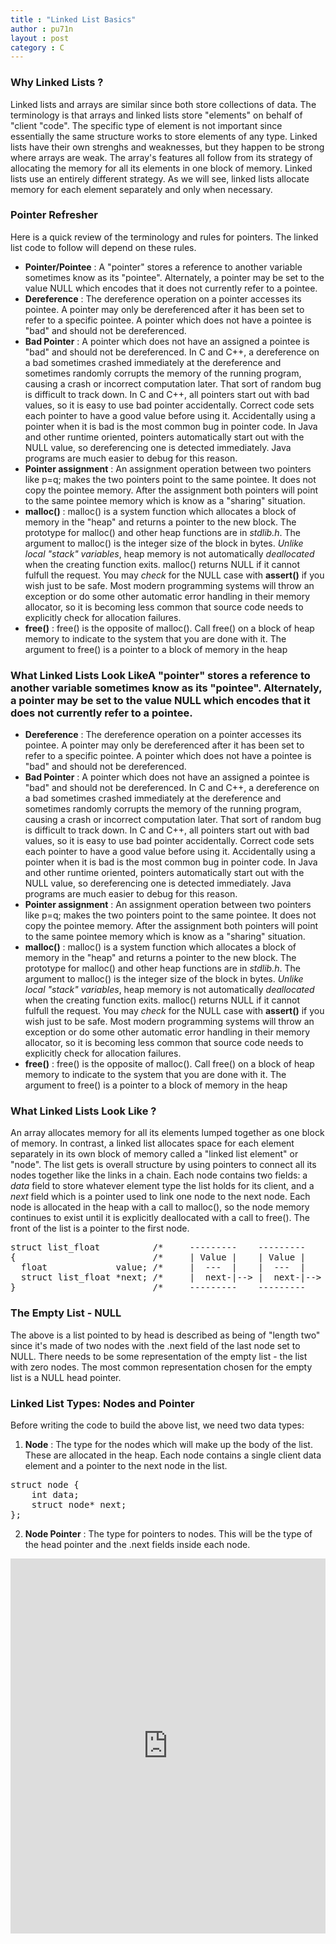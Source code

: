 ```yaml
---
title : "Linked List Basics"
author : pu71n
layout : post
category : C
---
```

### Why Linked Lists ?
Linked lists and arrays are similar since both store collections of data. The terminology is that arrays and linked lists store "elements" on behalf of "client "code". The specific type of element is not important since essentially the same structure works to store elements of any type. 
Linked lists have their own strenghs and weaknesses, but they happen to be strong where arrays are weak. The array's features all follow from its strategy of allocating the memory for all its elements in one block of memory. Linked lists use an entirely different strategy. As we will see, linked lists allocate memory for each element separately and only when necessary. 

### Pointer Refresher 
Here is a quick review of the terminology and rules for pointers. The linked list code to follow will depend on these rules.

* **Pointer/Pointee** : A "pointer" stores a reference to another variable sometimes know as its "pointee". Alternately, a pointer may be set to the value NULL which encodes that it does not currently refer to a pointee.
* **Dereference** : The dereference operation on a pointer accesses its pointee. A pointer may only be dereferenced after it has been set to refer to a specific pointee. A pointer which does not have a pointee is "bad" and should not be dereferenced. 
* **Bad Pointer** : A pointer which does not have an assigned a pointee is "bad" and should not be dereferenced. In C and C++, a dereference on a bad sometimes crashed immediately at the dereference and sometimes randomly corrupts the memory of the running program, causing a crash or incorrect computation later. That sort of random bug is difficult to track down. In C and C++, all pointers start out with bad values, so it is easy to use bad pointer accidentally. Correct code sets each pointer to have a good value before using it. Accidentally using a pointer when it is bad is the most common bug in pointer code. In Java and other runtime oriented, pointers automatically start out with the NULL value, so dereferencing one is detected immediately. Java programs are much easier to debug for this reason.
* **Pointer assignment** : An assignment operation between two pointers like p=q; makes the two pointers point to the same pointee. It does not copy the pointee memory. After the assignment both pointers will point to the same pointee memory which is know as a "sharing" situation.
* **malloc()** : malloc() is a system function which allocates a block of memory in the "heap" and returns a pointer to the new block. The prototype for malloc() and other heap functions are in *stdlib.h*. The argument to malloc() is the integer size of the block in bytes. *Unlike local "stack" variables*, heap memory is not automatically *deallocated* when the creating function exits. malloc() returns NULL if it cannot fulfull the request. You may *check* for the NULL case with **assert()** if you wish just to be safe. Most modern programming systems will throw an exception or do some other automatic error handling in their memory allocator, so it is becoming less common that source code needs to explicitly check for allocation failures.
* **free()** : free() is the opposite of malloc(). Call free() on a block of heap memory to indicate to the system that you are done with it. The argument to free() is a pointer to a block of memory in the heap 


### What Linked Lists Look LikeA "pointer" stores a reference to another variable sometimes know as its "pointee". Alternately, a pointer may be set to the value NULL which encodes that it does not currently refer to a pointee.
* **Dereference** : The dereference operation on a pointer accesses its pointee. A pointer may only be dereferenced after it has been set to refer to a specific pointee. A pointer which does not have a pointee is "bad" and should not be dereferenced. 
* **Bad Pointer** : A pointer which does not have an assigned a pointee is "bad" and should not be dereferenced. In C and C++, a dereference on a bad sometimes crashed immediately at the dereference and sometimes randomly corrupts the memory of the running program, causing a crash or incorrect computation later. That sort of random bug is difficult to track down. In C and C++, all pointers start out with bad values, so it is easy to use bad pointer accidentally. Correct code sets each pointer to have a good value before using it. Accidentally using a pointer when it is bad is the most common bug in pointer code. In Java and other runtime oriented, pointers automatically start out with the NULL value, so dereferencing one is detected immediately. Java programs are much easier to debug for this reason.
* **Pointer assignment** : An assignment operation between two pointers like p=q; makes the two pointers point to the same pointee. It does not copy the pointee memory. After the assignment both pointers will point to the same pointee memory which is know as a "sharing" situation.
* **malloc()** : malloc() is a system function which allocates a block of memory in the "heap" and returns a pointer to the new block. The prototype for malloc() and other heap functions are in *stdlib.h*. The argument to malloc() is the integer size of the block in bytes. *Unlike local "stack" variables*, heap memory is not automatically *deallocated* when the creating function exits. malloc() returns NULL if it cannot fulfull the request. You may *check* for the NULL case with **assert()** if you wish just to be safe. Most modern programming systems will throw an exception or do some other automatic error handling in their memory allocator, so it is becoming less common that source code needs to explicitly check for allocation failures.
* **free()** : free() is the opposite of malloc(). Call free() on a block of heap memory to indicate to the system that you are done with it. The argument to free() is a pointer to a block of memory in the heap 


### What Linked Lists Look Like ?
An array allocates memory for all its elements lumped together as one block of memory. In contrast, a linked list allocates space for each element separately in its own block of memory called a "linked list element" or "node". The list gets is overall structure by using pointers to connect all its nodes together like the links in a chain.
Each node contains two fields: a *data* field to store whatever element type the list holds for its client, and a *next* field which is a pointer used to link one node to the next node. Each node is allocated in the heap with a call to malloc(), so the node memory continues to exist until it is explicitly deallocated with a call to free(). The front of the list is a pointer to the first node.
<br>

<pre>
struct list_float          /*     ---------    ---------           */
{                          /*     | Value |    | Value |           */
  float             value; /*     |  ---  |    |  ---  |           */
  struct list_float *next; /*     |  next-|--> |  next-|--> NULL   */
}                          /*     ---------    ---------           */
</pre>

### The Empty List - NULL
The above is a list pointed to by head is described as being of "length two" since it's made of two nodes with the .next field of the last node set to NULL. There needs to be some representation of the empty list - the list with zero nodes. The most common representation chosen for the empty list is a NULL head pointer.

### Linked List Types: Nodes and Pointer
Before writing the code to build the above list, we need two data types:
1. **Node** : The type for the nodes which will make up the body of the list. These are allocated in the heap. Each node contains a single client data element and a pointer to the next node in the list.
<pre>
struct node {
	int data; 
	struct node* next; 
};
</pre>
2. **Node Pointer** : The type for pointers to nodes. This will be the type of the head pointer and the .next fields inside each node.

<div>
<iframe src="https://drive.google.com/drive/folders/1dvzwPt_Qs1TqWQXTEr2AlqjocTfU-6Gb?usp=sharing#list" style="width:100%; height:600px; border:0;"></iframe>
</div>
